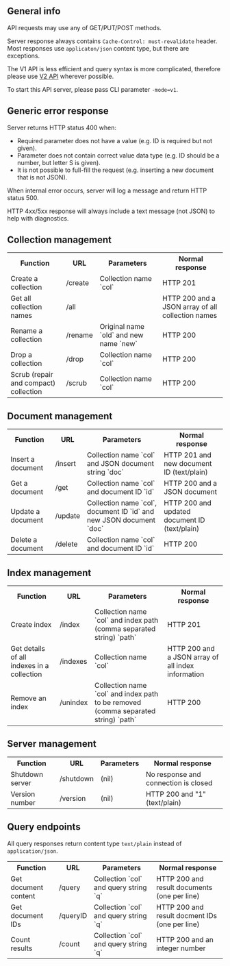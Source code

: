 ## General info

API requests may use any of GET/PUT/POST methods.

Server response always contains `Cache-Control: must-revalidate` header. Most responses use `applicaton/json` content type, but there are exceptions.

The V1 API is less efficient and query syntax is more complicated, therefore please use [V2 API] wherever possible.

To start this API server, please pass CLI parameter `-mode=v1`.

## Generic error response

Server returns HTTP status 400 when:

- Required parameter does not have a value (e.g. ID is required but not given).
- Parameter does not contain correct value data type (e.g. ID should be a number, but letter S is given).
- It is not possible to full-fill the request (e.g. inserting a new document that is not JSON).

When internal error occurs, server will log a message and return HTTP status 500.

HTTP 4xx/5xx response will always include a text message (not JSON) to help with diagnostics.

## Collection management

<table>
  <tr>
    <th>Function</th>
    <th>URL</th>
    <th>Parameters</th>
    <th>Normal response</th>
  </tr>
  <tr>
    <td>Create a collection</td>
    <td>/create</td>
    <td>Collection name `col`</td>
    <td>HTTP 201</td>
  </tr>
  <tr>
    <td>Get all collection names</td>
    <td>/all</td>
    <td></td>
    <td>HTTP 200 and a JSON array of all collection names</td>
  </tr>
  <tr>
    <td>Rename a collection</td>
    <td>/rename</td>
    <td>Original name `old` and new name `new`</td>
    <td>HTTP 200</td>
  </tr>
  <tr>
    <td>Drop a collection</td>
    <td>/drop</td>
    <td>Collection name `col`</td>
    <td>HTTP 200</td>
  </tr>
  <tr>
    <td>Scrub (repair and compact) collection</td>
    <td>/scrub</td>
    <td>Collection name `col`</td>
    <td>HTTP 200</td>
  </tr>
</table>

## Document management

<table>
  <tr>
    <th>Function</th>
    <th>URL</th>
    <th>Parameters</th>
    <th>Normal response</th>
  </tr>
  <tr>
    <td>Insert a document</td>
    <td>/insert</td>
    <td>Collection name `col` and JSON document string `doc`</td>
    <td>HTTP 201 and new document ID (text/plain)</td>
  </tr>
  <tr>
    <td>Get a document</td>
    <td>/get</td>
    <td>Collection name `col` and document ID `id`</td>
    <td>HTTP 200 and a JSON document</td>
  </tr>
  <tr>
    <td>Update a document</td>
    <td>/update</td>
    <td>Collection name `col`, document ID `id` and new JSON document `doc`</td>
    <td>HTTP 200 and updated document ID (text/plain)</td>
  </tr>
  <tr>
    <td>Delete a document</td>
    <td>/delete</td>
    <td>Collection name `col` and document ID `id`</td>
    <td>HTTP 200</td>
  </tr>
</table>

## Index management

<table>
  <tr>
    <th>Function</th>
    <th>URL</th>
    <th>Parameters</th>
    <th>Normal response</th>
  </tr>
  <tr>
    <td>Create index</td>
    <td>/index</td>
    <td>Collection name `col` and index path (comma separated string) `path`</td>
    <td>HTTP 201</td>
  </tr>
  <tr>
    <td>Get details of all indexes in a collection</td>
    <td>/indexes</td>
    <td>Collection name `col`</td>
    <td>HTTP 200 and a JSON array of all index information</td>
  </tr>
  <tr>
    <td>Remove an index</td>
    <td>/unindex</td>
    <td>Collection name `col` and index path to be removed (comma separated string) `path`</td>
    <td>HTTP 200<br/></td>
  </tr>
</table>

## Server management

<table>
  <tr>
    <th>Function</th>
    <th>URL</th>
    <th>Parameters</th>
    <th>Normal response</th>
  </tr>
  <tr>
    <td>Shutdown server</td>
    <td>/shutdown</td>
    <td>(nil)</td>
    <td>No response and connection is closed</td>
  </tr>
  <tr>
    <td>Version number</td>
    <td>/version</td>
    <td>(nil)</td>
    <td>HTTP 200 and "1" (text/plain)</td>
  </tr>
</table>


## Query endpoints

All query responses return content type `text/plain` instead of `application/json`.

<table>
  <tr>
    <th>Function</th>
    <th>URL</th>
    <th>Parameters</th>
    <th>Normal response</th>
  </tr>
  <tr>
    <td>Get document content</td>
    <td>/query</td>
    <td>Collection `col` and query string `q`</td>
    <td>HTTP 200 and result documents (one per line)</td>
  </tr>
  <tr>
    <td>Get document IDs</td>
    <td>/queryID</td>
    <td>Collection `col` and query string `q`</td>
    <td>HTTP 200 and result docment IDs (one per line)</td>
  </tr>
  <tr>
    <td>Count results</td>
    <td>/count</td>
    <td>Collection `col` and query string `q`</td>
    <td>HTTP 200 and an integer number</td>
  </tr>
</table>

[V2 API]: https://github.com/HouzuoGuo/tiedot/wiki/API-V2-Reference